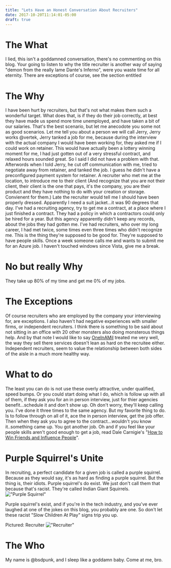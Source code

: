 ```yaml
---
title: "Lets Have an Honest Conversation About Recruiters"
date: 2017-10-20T11:14:01-05:00
draft: true
---
```


# The What

I lied, this isn't a goddamned conversation, there's no commenting on this blog. Your going to listen to why the title recruiter is another way of saying "demon from the really lame Dante's Inferno", were you waste time for all eternity. There are exceptions of course, see the section entitled 

# The Why

I have been hurt by recruiters, but that's not what makes them such a wonderful target. What does that, is if they do their job correctly, at best they have made us spend more time unemployed, and have taken a bit of our salaries. That's the best scenario, but let me anecodote you some not as good scenarios. Let me tell you about a person we will call Jerry, Jerry works @vertek, Jerry tanked a job for me, because during the interview with the actual company I would have been working for, they asked me if I could work on retainer. This would have actually been a lottery winning moment for me, I had just gotten out of a very stressful contract, and relaxed hours sounded great. So I said I did not have a problem with that. Afterwords when I told Jerry, he cut off communication with me, tried to negotiate away from retainer, and tanked the job. I guess he didn't have a preconfigured payment system for retainer. A recruiter who met me at the location, to introduce me to their client (And recognize that you are not their client, their client is the one that pays, it's the company, you are their product and they have nothing to do with your creation or storage. Convienent for them.) Late the recruiter would tell me I should have been properly dressed. Apparently I need a suit jacket...it was 90 degrees that day. I've had a recruiting agency, try to get me a contract, at a place where I just finished a contract. They had a policy in which a contractors could only be hired for a year. But this agency apparently didn't keep any records, about the jobs they had gotten me. I've had recruiters, who over my long career, I had met twice, some times even three times who didn't recognize me. This is the thing they're supposed to be good for. They're supposed to have people skills. Once a week someone calls me and wants to submit me for an Azure job. I haven't touched windows since Vista, give me a break. 

# No but really Why

They take up 80% of my time and get me 0% of my jobs.

# The Exceptions

Of course recruiters who are employed by the company your interviewing for, are exceptions. I also haven't had negative experiences with smaller firms, or independent recruiters. I think there is something to be said about not sitting in an office with 20 other monsters also doing monsterous things help. And by that note I would like to say [OneInAMil](http://www.oneinamil.com) treated me very well, the way they sell there services doesn't lean as hard on the recruitee either. Independent recruiters, seem to value the relationship between both sides of the aisle in a much more healthy way.

# What to do

The least you can do is not use these overly attractive, under qualified, speed bumps. Or you could start doing what I do, which is follow up with all of them, if they ask you for an in person interview, just for thier agencies benefit...schedule it and don't show up. Oh don't worry, they'll keep calling you. I've done it three times to the same agency. But my favorite thing to do. Is to follow through on all of it, ace the in person interview, get the job offer. Then when they ask you to agree to the contract...wouldn't you know it..something came up. You got another job. Oh and if you feel like your people skills aren't good enough to get a job, read Dale Carnigie's "[How to Win Friends and Influence People](https://www.amazon.com/gp/product/0671027034/ref=as_li_qf_sp_asin_il_tl?ie=UTF8&tag=bsdpblog-20&camp=1789&creative=9325&linkCode=as2&creativeASIN=0671027034&linkId=2a3eae0a1cc68666e3e1efc48326139d "Affiliate Link To HTWFAIP")".

# Purple Squirrel's Unite

In recruiting, a perfect candidate for a given job is called a purple squirrel. Because as they would say, it's as hard as finding a purple squirrel. But the thing is, their idiots. Purple squirrel's do exist. We just don't call them that because that's racist. They're called Indian Giant Squirrels. !["Purple Squirrel"](https://i.imgur.com/A27ubQZ.jpg "Purple/Indian Giant Squirrel")

Purple squirrel's exist, and if you're in the tech industry, and you've ever laughed at one of the jokes on this blog, you probably are one. So don't let these racist "Slow Children At Play" signs trip you up.

Pictured: Recruiter
!["Recruiter"](https://i.imgur.com/Or8WGKy.jpg "Recruiter")

# The Who

My name is @bsdpunk, and I sleep like a goddamn baby. Come at me, bro.
